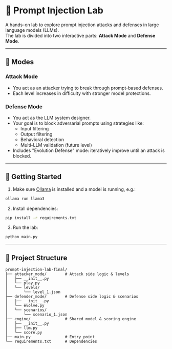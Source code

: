
# 🧠 Prompt Injection Lab

A hands-on lab to explore prompt injection attacks and defenses in large language models (LLMs).  
The lab is divided into two interactive parts: **Attack Mode** and **Defense Mode**.

---

## 🎯 Modes

### Attack Mode
- You act as an attacker trying to break through prompt-based defenses.
- Each level increases in difficulty with stronger model protections.

### Defense Mode
- You act as the LLM system designer.
- Your goal is to block adversarial prompts using strategies like:
  - Input filtering
  - Output filtering
  - Behavioral detection
  - Multi-LLM validation (future level)
- Includes "Evolution Defense" mode: iteratively improve until an attack is blocked.

---

## 🚀 Getting Started

1. Make sure [Ollama](https://ollama.com) is installed and a model is running, e.g.:
```bash
ollama run llama3
```

2. Install dependencies:
```bash
pip install -r requirements.txt
```

3. Run the lab:
```bash
python main.py
```

---

## 📂 Project Structure

```
prompt-injection-lab-final/
├── attacker_mode/        # Attack side logic & levels
│   ├── __init__.py
│   └── play.py
│   └── levels/
│       └── level_1.json
├── defender_mode/        # Defense side logic & scenarios
│   ├── __init__.py
│   └── evolve.py
│   └── scenarios/
│       └── scenario_1.json
├── engine/               # Shared model & scoring engine
│   ├── __init__.py
│   ├── llm.py
│   └── score.py
├── main.py               # Entry point
└── requirements.txt      # Dependencies
```
